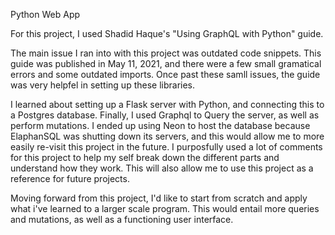 Python Web App

For this project, I used Shadid Haque's "Using GraphQL with Python" guide. 

The main issue I ran into with this project was outdated code snippets. This guide was published in May 11, 2021, and there were a few small gramatical errors and some outdated imports. 
Once past these samll issues, the guide was very helpfel in setting up these libraries. 

I learned about setting up a Flask server with Python, and connecting this to a Postgres database. Finally, I used Graphql to Query the server, as well as perform mutations. I ended up
using Neon to host the database because ElaphanSQL was shutting down its servers, and this would allow me to more easily re-visit this project in the future. I purposfully used a lot of
comments for this project to help my self break down the different parts and understand how they work. This will also allow me to use this project as a reference for future projects. 

Moving forward from this project, I'd like to start from scratch and apply what i've learned to a larger scale program. This would entail more queries and mutations, as well as a 
functioning user interface. 
